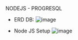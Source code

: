 NODEJS - PROGRESQL

- ERD DB:
![image](https://user-images.githubusercontent.com/52172667/153976156-7bb2e4e9-88a0-4dd9-8963-08d3835e7060.png)

- Node JS Setup
![image](https://user-images.githubusercontent.com/52172667/156102749-df5baa78-321c-4aa1-9446-7c270a5ed3de.png)
